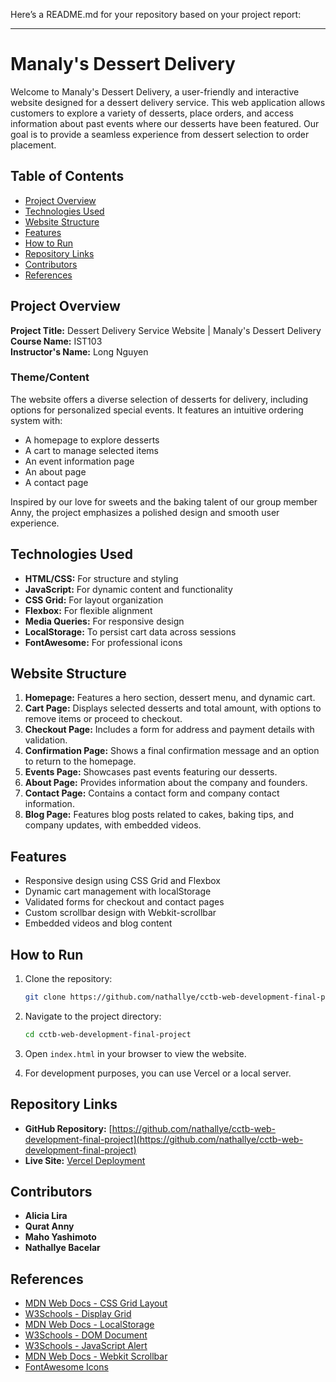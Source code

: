 Here’s a README.md for your repository based on your project report:

---

# Manaly's Dessert Delivery

Welcome to Manaly's Dessert Delivery, a user-friendly and interactive website designed for a dessert delivery service. This web application allows customers to explore a variety of desserts, place orders, and access information about past events where our desserts have been featured. Our goal is to provide a seamless experience from dessert selection to order placement.

## Table of Contents
- [Project Overview](#project-overview)
- [Technologies Used](#technologies-used)
- [Website Structure](#website-structure)
- [Features](#features)
- [How to Run](#how-to-run)
- [Repository Links](#repository-links)
- [Contributors](#contributors)
- [References](#references)

## Project Overview

**Project Title:** Dessert Delivery Service Website | Manaly's Dessert Delivery  
**Course Name:** IST103  
**Instructor's Name:** Long Nguyen  

### Theme/Content
The website offers a diverse selection of desserts for delivery, including options for personalized special events. It features an intuitive ordering system with:
- A homepage to explore desserts
- A cart to manage selected items
- An event information page
- An about page
- A contact page

Inspired by our love for sweets and the baking talent of our group member Anny, the project emphasizes a polished design and smooth user experience.

## Technologies Used

- **HTML/CSS:** For structure and styling
- **JavaScript:** For dynamic content and functionality
- **CSS Grid:** For layout organization
- **Flexbox:** For flexible alignment
- **Media Queries:** For responsive design
- **LocalStorage:** To persist cart data across sessions
- **FontAwesome:** For professional icons

## Website Structure

1. **Homepage:** Features a hero section, dessert menu, and dynamic cart.
2. **Cart Page:** Displays selected desserts and total amount, with options to remove items or proceed to checkout.
3. **Checkout Page:** Includes a form for address and payment details with validation.
4. **Confirmation Page:** Shows a final confirmation message and an option to return to the homepage.
5. **Events Page:** Showcases past events featuring our desserts.
6. **About Page:** Provides information about the company and founders.
7. **Contact Page:** Contains a contact form and company contact information.
8. **Blog Page:** Features blog posts related to cakes, baking tips, and company updates, with embedded videos.

## Features

- Responsive design using CSS Grid and Flexbox
- Dynamic cart management with localStorage
- Validated forms for checkout and contact pages
- Custom scrollbar design with Webkit-scrollbar
- Embedded videos and blog content

## How to Run

1. Clone the repository:
   ```bash
   git clone https://github.com/nathallye/cctb-web-development-final-project.git
   ```

2. Navigate to the project directory:
   ```bash
   cd cctb-web-development-final-project
   ```

3. Open `index.html` in your browser to view the website.

4. For development purposes, you can use Vercel or a local server.

## Repository Links

- **GitHub Repository:** [https://github.com/nathallye/cctb-web-development-final-project](https://github.com/nathallye/cctb-web-development-final-project)
- **Live Site:** [Vercel Deployment](https://vercel.com/your-deployment-link)

## Contributors

- **Alicia Lira**
- **Qurat Anny**
- **Maho Yashimoto**
- **Nathallye Bacelar**

## References

- [MDN Web Docs - CSS Grid Layout](https://developer.mozilla.org/en-US/docs/Web/CSS/CSS_Grid_Layout)
- [W3Schools - Display Grid](https://www.w3schools.com/css/css_grid.asp)
- [MDN Web Docs - LocalStorage](https://developer.mozilla.org/en-US/docs/Web/API/Window/localStorage)
- [W3Schools - DOM Document](https://www.w3schools.com/js/js_htmldom_document.asp)
- [W3Schools - JavaScript Alert](https://www.w3schools.com/jsref/met_win_alert.asp)
- [MDN Web Docs - Webkit Scrollbar](https://developer.mozilla.org/en-US/docs/Web/CSS/::-webkit-scrollbar)
- [FontAwesome Icons](https://fontawesome.com/icons)
